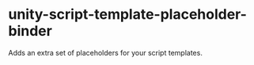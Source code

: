 # unity-script-template-placeholder-binder
Adds an extra set of placeholders for your script templates.
